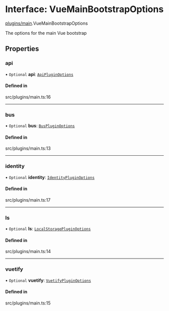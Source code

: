 # Interface: VueMainBootstrapOptions

[plugins/main](../modules/plugins_main.md).VueMainBootstrapOptions

The options for the main Vue bootstrap

## Properties

### <a id="api" name="api"></a> api

• `Optional` **api**: [`ApiPluginOptions`](plugins_api.ApiPluginOptions.md)

#### Defined in

src/plugins/main.ts:16

___

### <a id="bus" name="bus"></a> bus

• `Optional` **bus**: [`BusPluginOptions`](plugins_bus.BusPluginOptions.md)

#### Defined in

src/plugins/main.ts:13

___

### <a id="identity" name="identity"></a> identity

• `Optional` **identity**: [`IdentityPluginOptions`](plugins_identity.IdentityPluginOptions.md)

#### Defined in

src/plugins/main.ts:17

___

### <a id="ls" name="ls"></a> ls

• `Optional` **ls**: [`LocalStoragePluginOptions`](plugins_ls.LocalStoragePluginOptions.md)

#### Defined in

src/plugins/main.ts:14

___

### <a id="vuetify" name="vuetify"></a> vuetify

• `Optional` **vuetify**: [`VuetifyPluginOptions`](plugins_vuetify.VuetifyPluginOptions.md)

#### Defined in

src/plugins/main.ts:15
